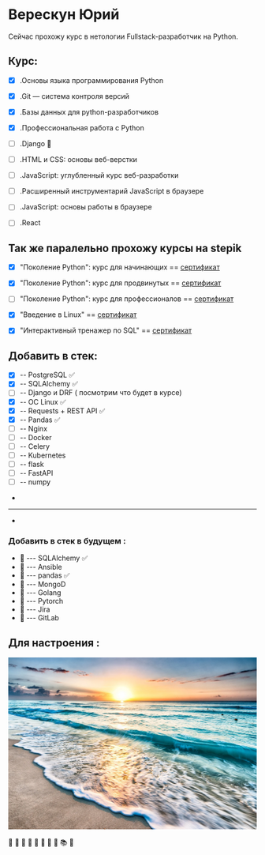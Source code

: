 # Верескун Юрий 

Cейчас прохожу курс в нетологии Fullstack-разработчик на Python. 

## Курс: 

- [x] .Основы языка программирования Python
- [x] .Git — система контроля версий
- [x] .Базы данных для python-разработчиков 
- [x] .Профессиональная работа с Python 
- [ ] .Django 📖
- [ ] .HTML и CSS: основы веб-верстки
- [ ] .JavaScript: углубленный курс веб-разработки
- [ ] .Расширенный инструментарий JavaScript в браузере
- [ ] .JavaScript: основы работы в браузере
- [ ] .React


## Так же паралельно прохожу курсы на stepik

- [x] "Поколение Python": курс для начинающих     == [сертификат](https://stepik.org/cert/1604072)
- [x] "Поколение Python": курс для продвинутых    == [сертификат](https://stepik.org/cert/1685626)
- [ ] "Поколение Python": курс для профессионалов == [сертификат](https://stepik.org/cert/1915627)
- [x] "Введение в Linux"                          == [сертификат](https://stepik.org/cert/1705719)
- [x] "Интерактивный тренажер по SQL"             == [сертификат](https://stepik.org/cert/1752880)


## Добавить в стек:

- [x] -- PostgreSQL  ✅
- [x] -- SQLAlchemy   ✅
- [ ] --  Django и DRF ( посмотрим что будет в курсе) 
- [x] --  ОС Linux   ✅
- [x] --  Requests + REST API  ✅
- [x] --  Pandas  ✅
- [ ] --  Nginx
- [ ] --  Docker  
- [ ] --  Celery
- [ ] --  Kubernetes
- [ ] --  flask 
- [ ] --  FastAPI 
- [ ] --  numpy
- 
-------------------------------------
-
### Добавить в стек в будущем :
- &#x1F4D7; --- SQLAlchemy  ✅  
- 📒  --- Ansible 
- &#x1F4D7;  --- pandas ✅
- 📒  --- MongoD 
- 📒 --- Golang 
- 📒 --- Pytorch 
- 📕  --- Jira 
- 📕  --- GitLab  


## Для настроения :

![море](/sea.webp)


🐍 📓 📕 📗 📘 📙 📔 📒 📚 📖
